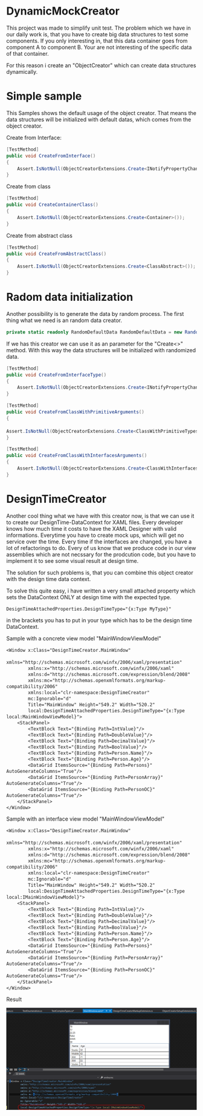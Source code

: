 
# DynamicMockCreator

This project was made to simplify unit test. The problem which we have in our daily work is, that you have to create big data structures to test some components. If you only interesting in, that this data container goes from component A to component B. Your are not interesting of the specific data of that container.

For this reason i create an "ObjectCreator" which can create data structures dynamically.

# Simple sample

This Samples shows the default usage of the object creator. That means the data structures will be initialized with default datas, which comes from the object creator.

Create from Interface:


```csharp
[TestMethod]
public void CreateFromInterface()
{
    Assert.IsNotNull(ObjectCreatorExtensions.Create<INotifyPropertyChanged>());
}
```

Create from class

```csharp
[TestMethod]
public void CreateContainerClass()
{
    Assert.IsNotNull(ObjectCreatorExtensions.Create<Container>());
}
```

Create from abstract class

```csharp
[TestMethod]
public void CreateFromAbstractClass()
{
    Assert.IsNotNull(ObjectCreatorExtensions.Create<ClassAbstract>());
}
```

# Radom data initialization

Another possibility is to generate the data by random process.
The first thing what we need is an random data creator.


```csharp
private static readonly RandomDefaultData RandomDefaultData = new RandomDefaultData();
```
If we has this creator we can use it as an parameter for the "Create<>" method. With this way
the data structures will be initialized with randomized data.

```csharp
[TestMethod]
public void CreateFromInterfaceType()
{
    Assert.IsNotNull(ObjectCreatorExtensions.Create<INotifyPropertyChanged>(RandomDefaultData));
}
```

```csharp
[TestMethod]
public void CreateFromClassWithPrimitiveArguments()
{

Assert.IsNotNull(ObjectCreatorExtensions.Create<ClassWithPrimitiveTypes>(RandomDefaultData));
}
```


```csharp
[TestMethod]
public void CreateFromClassWithInterfacesArguments()
{
    Assert.IsNotNull(ObjectCreatorExtensions.Create<ClassWithInterfaces>(RandomDefaultData));
}
```


# DesignTimeCreator

Another cool thing what we have with this creator now, is that we can use it to create our DesignTime-DataContext for XAML files. 
Every developer knows how much time it costs to have the XAML Designer with valid informations. Everytime you have to create mock ups, which will get no service over the time. Every time if the interfaces are changed, you have a lot of refactorings to do. Every of us know that we produce code in our view assemblies which are not necssary for the prodcution code, but you have to implement it to see some visual result at design time.

The solution for such problems is, that you can combine this object creator with the design time data context.


To solve this quite easy, i have written a very small attached property which sets the DataContext ONLY at design time with the expected type.

```xaml
DesignTimeAttachedProperties.DesignTimeType="{x:Type MyType}" 
```

in the brackets you has to put in your type which has to be the design time DataContext.

Sample with a concrete view model "MainWindowViewModel"

```xaml
<Window x:Class="DesignTimeCreator.MainWindow"
        xmlns="http://schemas.microsoft.com/winfx/2006/xaml/presentation"
        xmlns:x="http://schemas.microsoft.com/winfx/2006/xaml"
        xmlns:d="http://schemas.microsoft.com/expression/blend/2008"
        xmlns:mc="http://schemas.openxmlformats.org/markup-compatibility/2006"
        xmlns:local="clr-namespace:DesignTimeCreator"
        mc:Ignorable="d"
        Title="MainWindow" Height="549.2" Width="520.2"
        local:DesignTimeAttachedProperties.DesignTimeType="{x:Type local:MainWindowViewModel}">
    <StackPanel>
        <TextBlock Text="{Binding Path=IntValue}"/>
        <TextBlock Text="{Binding Path=DoubleValue}"/>
        <TextBlock Text="{Binding Path=DecimalValue}"/>
        <TextBlock Text="{Binding Path=BoolValue}"/>
        <TextBlock Text="{Binding Path=Person.Name}"/>
        <TextBlock Text="{Binding Path=Person.Age}"/>
        <DataGrid ItemsSource="{Binding Path=Persons}" AutoGenerateColumns="True"/>
        <DataGrid ItemsSource="{Binding Path=PersonArray}" AutoGenerateColumns="True"/>
        <DataGrid ItemsSource="{Binding Path=PersonOC}" AutoGenerateColumns="True"/>
    </StackPanel>
</Window>
```

Sample with an interface view model "MainWindowViewModel"

```xaml
<Window x:Class="DesignTimeCreator.MainWindow"
        xmlns="http://schemas.microsoft.com/winfx/2006/xaml/presentation"
        xmlns:x="http://schemas.microsoft.com/winfx/2006/xaml"
        xmlns:d="http://schemas.microsoft.com/expression/blend/2008"
        xmlns:mc="http://schemas.openxmlformats.org/markup-compatibility/2006"
        xmlns:local="clr-namespace:DesignTimeCreator"
        mc:Ignorable="d"
        Title="MainWindow" Height="549.2" Width="520.2"
        local:DesignTimeAttachedProperties.DesignTimeType="{x:Type local:IMainWindowViewModel}">
    <StackPanel>
        <TextBlock Text="{Binding Path=IntValue}"/>
        <TextBlock Text="{Binding Path=DoubleValue}"/>
        <TextBlock Text="{Binding Path=DecimalValue}"/>
        <TextBlock Text="{Binding Path=BoolValue}"/>
        <TextBlock Text="{Binding Path=Person.Name}"/>
        <TextBlock Text="{Binding Path=Person.Age}"/>
        <DataGrid ItemsSource="{Binding Path=Persons}" AutoGenerateColumns="True"/>
        <DataGrid ItemsSource="{Binding Path=PersonArray}" AutoGenerateColumns="True"/>
        <DataGrid ItemsSource="{Binding Path=PersonOC}" AutoGenerateColumns="True"/>
    </StackPanel>
</Window>
```

Result

![alt tag](https://github.com/RenePeuser/DynamicMockCreator/blob/master/DesignTimeDataResult.png)
